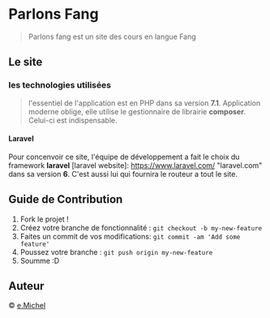 # Parlons Fang

> Parlons fang est un site des cours en langue Fang

## Le site

### les technologies utilisées

> l'essentiel de l'application est en PHP dans sa version **7.1**. Application moderne oblige, elle utilise le gestionnaire de librairie **composer**. Celui-ci est indispensable.

#### Laravel
Pour concenvoir ce site, l'équipe de développement a fait le choix du framework **laravel** [laravel website]: https://www.laravel.com/ "laravel.com"  dans sa version **6**. C'est aussi lui qui fournira le routeur a tout le site.


## Guide de Contribution

1.  Fork le projet !
2.  Créez votre branche de fonctionnalité :  `git checkout -b my-new-feature`
3. Faites un commit de vos modifications:  `git commit -am 'Add some feature'`
4.  Poussez votre branche :  `git push origin my-new-feature`
5.  Soumme :D

## [](https://github.com/emicheldev) Auteur

©  [e.Michel](https://emichel.dev/)


<!--stackedit_data:
eyJoaXN0b3J5IjpbLTEyNDU3MjAwODcsLTE4NzcyMjAwMTksNT
E2NTk3MzUxLDgwNzM1OTA5N119
-->